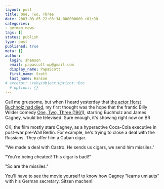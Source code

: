 ```yaml
---
layout: post
title: One, Two, Three
date: 2003-03-05 22:03:34.000000000 +01:00
categories:
- german news
tags: []
status: publish
type: post
published: true
meta: {}
author:
  login: shanson
  email: papascott-wp@gmail.com
  display_name: PapaScott
  first_name: Scott
  last_name: Hanson
# excerpt: !ruby/object:Hpricot::Doc
  # options: {}
---
```

<p>Call me gruesome, but when I heard yesterday that <a href="http://edition.cnn.com/2003/SHOWBIZ/Movies/03/04/obit.buchholz.ap/">the actor Horst Buchholz had died</a>, my first thought was the hope that the frantic Billy Wilder comedy <a title="One, Two, Three (1961)" href="http://us.imdb.com/Title?0055256">One, Two, Three (1961)</a>, starring Buchholz and James Cagney, would be televised. Sure enough, it's showing right now on BR. </p>
<p>OK, the film mostly stars Cagney, as a hyperactive Coca-Cola executive in post-war pre-Wall Berlin. For example, he's trying to close a deal with the Russians. They offer him a Cuban cigar.</p>
<p>"We made a deal with Castro. He sends us cigars, we send him missiles."</p>
<p>"You're being cheated! This cigar is badl!"</p>
<p>"So are the missiles."</p>
<p>You'll have to see the movie yourself to know how Cagney "learns umlauts" with his German secretary. Sitzen machen!</p>
